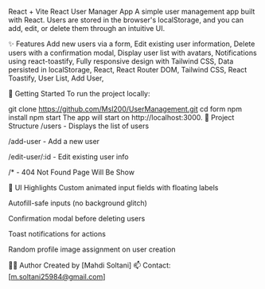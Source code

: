 React + Vite
React User Manager App
A simple user management app built with React. Users are stored in the browser's localStorage, and you can add, edit, or delete them through an intuitive UI.

✨ Features
Add new users via a form,
Edit existing user information,
Delete users with a confirmation modal,
Display user list with avatars,
Notifications using react-toastify,
Fully responsive design with Tailwind CSS,
Data persisted in localStorage,
React,
React Router DOM,
Tailwind CSS,
React Toastify,
User List,
Add User,

🚀 Getting Started
To run the project locally:

git clone https://github.com/Msl200/UserManagement.git
cd form
npm install
npm start
The app will start on http://localhost:3000. 📁 Project Structure /users - Displays the list of users

/add-user - Add a new user

/edit-user/:id - Edit existing user info

/* - 404 Not Found Page Will Be Show

🎨 UI Highlights Custom animated input fields with floating labels

Autofill-safe inputs (no background glitch)

Confirmation modal before deleting users

Toast notifications for actions

Random profile image assignment on user creation

🧑‍💻 Author Created by [Mahdi Soltani] 📫 Contact: [m.soltani25984@gmail.com]
